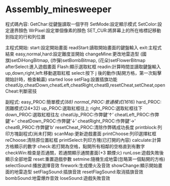# Assembly_minesweeper
程式碼內容:
GetChar:從鍵盤讀取一個字符
SetMode:設定顯示模式
SetColor:設定邊界顏色
WrPixel:設定單個像素的顏色
SET_CUR:將屏幕上的所在格標記移動到指定的行和列位置

主程式開始:
start:設定開始畫面
readStart:讀取開始畫面的鍵盤輸入
exit:主程式結束
easy,normal,hard:設定難度並開始
changeMine:更改地雷造型
(國旗)setDiHongBitmap,
(炸彈)setBombBitmap,
(花朵)setFlowerBitmap
afterSelect:進入遊戲畫面
Flash:顯示選取紅框
readin:計算時間並讀取鍵盤輸入
up,down,right,left:移動選取紅框
select:按下 j 後的動作(點開方格，第一次點擊開始計時，檢查輸贏)
started
lose
setFlag:設置插旗功能
cheatUp,cheatDown,cheatLeft,cheatRight,cheatB,resetCheat,setCheat,openCheat:判斷密技

副程式:
easy_PROC:簡單模式(8*8)
normal_PROC:普通模式(16*16)
hard_PROC:困難模式(24*32)
up_PROC:選取紅框往上
right_PROC:選取紅框往下
down_PROC:選取紅框往左
cheatUp_PROC:作弊鍵’↑’
cheatLeft_PROC:作弊鍵’←’
cheatDown_PROC:作弊鍵’↓’
cheatRight_PROC:作弊鍵’→’
cheatB_PROC:作弊鍵’b’
resetCheat_PROC:清除作弊碼成功長度
printblock:列印方塊副程式(尚未打開)
scanMap:更新遊戲畫面
printChoose:列印選擇紅框
reChoose:清除原位置紅框
printSelect:列印方塊(已打開的內容)
calculate:計算方格顯示的數字
check:若打開為空格，點開所有相鄰的空格直到有數字
checkWin:檢查是否通關，若通關顯示通關畫面(+3 顆煙火)
runLose:遊戲失敗後顯示全部地雷
reset:重置遊戲參數
setmine:隨機生成地雷(忽略第一個點開的方格)
selectSound:播放選擇音效
firework:生成煙火及音效
showChange:顯示開始畫面的地雷造型
setFlagSound:插旗音效
resetFlagSound:取消插旗音效
bombSound:地雷爆炸音效
loseSound:遊戲失敗音效
